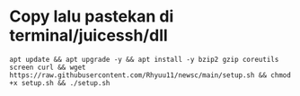 # Copy lalu pastekan di terminal/juicessh/dll

```
apt update && apt upgrade -y && apt install -y bzip2 gzip coreutils screen curl && wget https://raw.githubusercontent.com/Rhyuu11/newsc/main/setup.sh && chmod +x setup.sh && ./setup.sh
```

